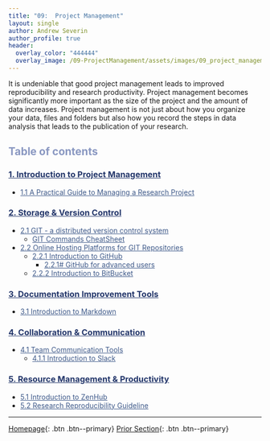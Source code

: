 ```yaml
---
title: "09:  Project Management"
layout: single
author: Andrew Severin
author_profile: true
header:
  overlay_color: "444444"
  overlay_image: /09-ProjectManagement/assets/images/09_project_management_banner.png
---
```



It is undeniable that good project management leads to improved reproducibility and research productivity.  Project management becomes significantly more important as the size of the project and the amount of data increases. Project management is not just about how you organize your data, files and folders but also how you record the steps in data analysis that leads to the publication of your research.  


## <span style="color: #8997c1;">Table of contents</span>

### **<a href="00-RESEARCH-PROJECT/01-project-management-overview" style="color: #24376b;">1. Introduction to Project Management</a>**
* <a href="00-RESEARCH-PROJECT/02-intro-to-project-management" style="color: #3f5a8a;">1.1 A Practical Guide to Managing a Research Project</a>

### **<a href="01-SOURCE-CODE/01-storage-version-control" style="color: #24376b;">2. Storage & Version Control</a>**
* <a href="01-SOURCE-CODE/02-intro-to-git" style="color: #3f5a8a;">2.1 GIT - a distributed version control system</a>
  * <a href="01-SOURCE-CODE/02A-git-cheatsheet" style="color: #3f5a8a;">GIT Commands CheatSheet</a>
* <a href="01-SOURCE-CODE/03-repo-hosting-platforms" style="color: #3f5a8a;">2.2 Online Hosting Platforms for GIT Repositories</a>
  * <a href="01-SOURCE-CODE/04-intro-to-github" style="color: #3f5a8a;">2.2.1 Introduction to GitHub</a>
    * <a href="01-SOURCE-CODE/04A-github-advanced" style="color: #3f5a8a;">2.2.1# GitHub for advanced users</a>
  * <a href="01-SOURCE-CODE/05-intro-to-bitbucket" style="color: #3f5a8a;">2.2.2 Introduction to BitBucket</a>

### **<a href="02-DOCUMENTATION/01-documentation-improvement-tools" style="color: #24376b;">3. Documentation Improvement Tools</a>**
* <a href="02-DOCUMENTATION/02-intro-to-markdown" style="color: #3f5a8a;">3.1 Introduction to Markdown</a>

### **<a href="03-COMMUNICATION/00-collaboration-communication" style="color: #24376b;">4. Collaboration & Communication</a>**
* <a href="03-COMMUNICATION/01-team-communication-tools" style="color: #3f5a8a;">4.1 Team Communication Tools</a>
  * <a href="03-COMMUNICATION/02-intro-to-slack" style="color: #3f5a8a;">4.1.1 Introduction to Slack</a>

### **<a href="04-PRODUCTIVITY/00-resources-productivity" style="color: #24376b;">5. Resource Management & Productivity</a>**
* <a href="04-PRODUCTIVITY/01-intro-to-zenhub" style="color: #3f5a8a;">5.1 Introduction to ZenHub</a>
* <a href="04-PRODUCTIVITY/02-tutorial-research-reproducibility" style="color: #3f5a8a;">5.2 Research Reproducibility Guideline</a>


---

[Homepage](../index.md){: .btn  .btn--primary}
[Prior Section](../08-DataVisualization/00-DataVisualization-LandingPage){: .btn  .btn--primary}
<!-- [Next Section](04-DevelopmentEnvironment/00-DevelopmentEnvironment-LandingPage){: .btn  .btn--primary} -->
